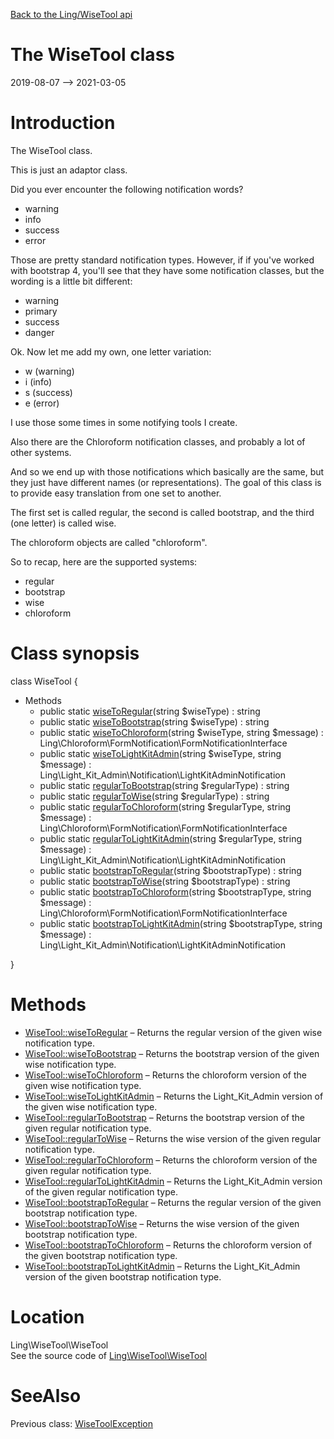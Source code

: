 [Back to the Ling/WiseTool api](https://github.com/lingtalfi/WiseTool/blob/master/doc/api/Ling/WiseTool.md)



The WiseTool class
================
2019-08-07 --> 2021-03-05






Introduction
============

The WiseTool class.

This is just an adaptor class.


Did you ever encounter the following notification words?

- warning
- info
- success
- error

Those are pretty standard notification types.
However, if if you've worked with bootstrap 4, you'll see that they have some notification classes, but the wording
is a little bit different:

- warning
- primary
- success
- danger

Ok.
Now let me add my own, one letter variation:

- w (warning)
- i (info)
- s (success)
- e (error)


I use those some times in some notifying tools I create.



Also there are the Chloroform notification classes, and probably a lot of other systems.


And so we end up with those notifications which basically are the same, but they just have different names (or representations).
The goal of this class is to provide easy translation from one set to another.

The first set is called regular, the second is called bootstrap, and the third (one letter) is called wise.

The chloroform objects are called "chloroform".



So to recap, here are the supported systems:

- regular
- bootstrap
- wise
- chloroform



Class synopsis
==============


class <span class="pl-k">WiseTool</span>  {

- Methods
    - public static [wiseToRegular](https://github.com/lingtalfi/WiseTool/blob/master/doc/api/Ling/WiseTool/WiseTool/wiseToRegular.md)(string $wiseType) : string
    - public static [wiseToBootstrap](https://github.com/lingtalfi/WiseTool/blob/master/doc/api/Ling/WiseTool/WiseTool/wiseToBootstrap.md)(string $wiseType) : string
    - public static [wiseToChloroform](https://github.com/lingtalfi/WiseTool/blob/master/doc/api/Ling/WiseTool/WiseTool/wiseToChloroform.md)(string $wiseType, string $message) : Ling\Chloroform\FormNotification\FormNotificationInterface
    - public static [wiseToLightKitAdmin](https://github.com/lingtalfi/WiseTool/blob/master/doc/api/Ling/WiseTool/WiseTool/wiseToLightKitAdmin.md)(string $wiseType, string $message) : Ling\Light_Kit_Admin\Notification\LightKitAdminNotification
    - public static [regularToBootstrap](https://github.com/lingtalfi/WiseTool/blob/master/doc/api/Ling/WiseTool/WiseTool/regularToBootstrap.md)(string $regularType) : string
    - public static [regularToWise](https://github.com/lingtalfi/WiseTool/blob/master/doc/api/Ling/WiseTool/WiseTool/regularToWise.md)(string $regularType) : string
    - public static [regularToChloroform](https://github.com/lingtalfi/WiseTool/blob/master/doc/api/Ling/WiseTool/WiseTool/regularToChloroform.md)(string $regularType, string $message) : Ling\Chloroform\FormNotification\FormNotificationInterface
    - public static [regularToLightKitAdmin](https://github.com/lingtalfi/WiseTool/blob/master/doc/api/Ling/WiseTool/WiseTool/regularToLightKitAdmin.md)(string $regularType, string $message) : Ling\Light_Kit_Admin\Notification\LightKitAdminNotification
    - public static [bootstrapToRegular](https://github.com/lingtalfi/WiseTool/blob/master/doc/api/Ling/WiseTool/WiseTool/bootstrapToRegular.md)(string $bootstrapType) : string
    - public static [bootstrapToWise](https://github.com/lingtalfi/WiseTool/blob/master/doc/api/Ling/WiseTool/WiseTool/bootstrapToWise.md)(string $bootstrapType) : string
    - public static [bootstrapToChloroform](https://github.com/lingtalfi/WiseTool/blob/master/doc/api/Ling/WiseTool/WiseTool/bootstrapToChloroform.md)(string $bootstrapType, string $message) : Ling\Chloroform\FormNotification\FormNotificationInterface
    - public static [bootstrapToLightKitAdmin](https://github.com/lingtalfi/WiseTool/blob/master/doc/api/Ling/WiseTool/WiseTool/bootstrapToLightKitAdmin.md)(string $bootstrapType, string $message) : Ling\Light_Kit_Admin\Notification\LightKitAdminNotification

}






Methods
==============

- [WiseTool::wiseToRegular](https://github.com/lingtalfi/WiseTool/blob/master/doc/api/Ling/WiseTool/WiseTool/wiseToRegular.md) &ndash; Returns the regular version of the given wise notification type.
- [WiseTool::wiseToBootstrap](https://github.com/lingtalfi/WiseTool/blob/master/doc/api/Ling/WiseTool/WiseTool/wiseToBootstrap.md) &ndash; Returns the bootstrap version of the given wise notification type.
- [WiseTool::wiseToChloroform](https://github.com/lingtalfi/WiseTool/blob/master/doc/api/Ling/WiseTool/WiseTool/wiseToChloroform.md) &ndash; Returns the chloroform version of the given wise notification type.
- [WiseTool::wiseToLightKitAdmin](https://github.com/lingtalfi/WiseTool/blob/master/doc/api/Ling/WiseTool/WiseTool/wiseToLightKitAdmin.md) &ndash; Returns the Light_Kit_Admin version of the given wise notification type.
- [WiseTool::regularToBootstrap](https://github.com/lingtalfi/WiseTool/blob/master/doc/api/Ling/WiseTool/WiseTool/regularToBootstrap.md) &ndash; Returns the bootstrap version of the given regular notification type.
- [WiseTool::regularToWise](https://github.com/lingtalfi/WiseTool/blob/master/doc/api/Ling/WiseTool/WiseTool/regularToWise.md) &ndash; Returns the wise version of the given regular notification type.
- [WiseTool::regularToChloroform](https://github.com/lingtalfi/WiseTool/blob/master/doc/api/Ling/WiseTool/WiseTool/regularToChloroform.md) &ndash; Returns the chloroform version of the given regular notification type.
- [WiseTool::regularToLightKitAdmin](https://github.com/lingtalfi/WiseTool/blob/master/doc/api/Ling/WiseTool/WiseTool/regularToLightKitAdmin.md) &ndash; Returns the Light_Kit_Admin version of the given regular notification type.
- [WiseTool::bootstrapToRegular](https://github.com/lingtalfi/WiseTool/blob/master/doc/api/Ling/WiseTool/WiseTool/bootstrapToRegular.md) &ndash; Returns the regular version of the given bootstrap notification type.
- [WiseTool::bootstrapToWise](https://github.com/lingtalfi/WiseTool/blob/master/doc/api/Ling/WiseTool/WiseTool/bootstrapToWise.md) &ndash; Returns the wise version of the given bootstrap notification type.
- [WiseTool::bootstrapToChloroform](https://github.com/lingtalfi/WiseTool/blob/master/doc/api/Ling/WiseTool/WiseTool/bootstrapToChloroform.md) &ndash; Returns the chloroform version of the given bootstrap notification type.
- [WiseTool::bootstrapToLightKitAdmin](https://github.com/lingtalfi/WiseTool/blob/master/doc/api/Ling/WiseTool/WiseTool/bootstrapToLightKitAdmin.md) &ndash; Returns the Light_Kit_Admin version of the given bootstrap notification type.





Location
=============
Ling\WiseTool\WiseTool<br>
See the source code of [Ling\WiseTool\WiseTool](https://github.com/lingtalfi/WiseTool/blob/master/WiseTool.php)



SeeAlso
==============
Previous class: [WiseToolException](https://github.com/lingtalfi/WiseTool/blob/master/doc/api/Ling/WiseTool/Exception/WiseToolException.md)<br>
